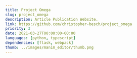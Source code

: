 ```yaml
---
title: Project Omega
slug: project_omega
description: Article Publication Website.
link: https://github.com/christopher-besch/project_omega
priority: 3
date: 2021-03-27T00:00:00+00:00
languages: [python, typescript]
dependencies: [flask, webpack]
thumb: ../images/manim_editor/thumb.png
---
```


